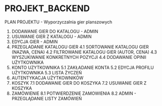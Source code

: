# PROJEKT_BACKEND

PLAN PROJEKTU - Wyporzyczalnia gier planszowych

1. DODAWANIE GIER DO KATALOGU - ADMIN
2. USUWANIE GIER Z KATALOGU - ADMIN
3. EDYCJA GIER - ADMIN
4. PRZEGLADANIE KATALOGU GIER
    4.1 SORTOWANIE KATALOGU GIER (NAZWA, CENA)
    4.2 FILTROWANIE KATALOGU GIER (AUTOR, CENA)
    4.3 WYSZUKIWANIE KONKRETNYCH POZYCJI
    4.4 DODAWANIE OPINII UŻYTKOWNIKA
5. KONTO UZYTKOWNIKA
    5.1 ZAKŁADANIE KONTA
    5.2 EDYCJA PROFILU UŻYTKOWNIKA
    5.3 LISTA ŻYCZEŃ
6. AUTENTYKACJA UŻYTKOWNIKÓW
7. KOSZYK
    7.1 DODAWANIE GIER DO KOSZYKA
    7.2 USUWANIE GIER Z KOSZYKA
8. ZAMÓWIENIE
    8.1 POTWIERDZENIE ZAMOWIENIA
    8.2 ADMIN - PRZEGLĄDANIE LISTY ZAMÓWIEŃ
